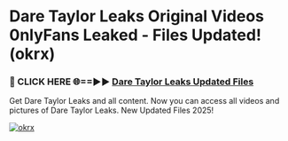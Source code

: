 # Dare Taylor Leaks Original Videos 0nlyFans Leaked - Files Updated! (okrx)

<h3>🔴 CLICK HERE 🌐==►► <a href="https://tinyurl.com/2jnfzry5" rel="nofollow">Dare Taylor Leaks Updated Files</a></h3>

Get Dare Taylor Leaks and all content. Now you can access all videos and pictures of Dare Taylor Leaks. New Updated Files 2025!

[![okrx](https://i.imgur.com/GyGTBgg.gif)](https://tinyurl.com/2jnfzry5)

